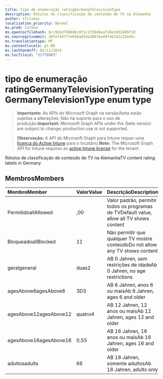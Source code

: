 ```yaml
---
title: tipo de enumeração ratingGermanyTelevisionType
description: Rótulos de classificação de conteúdo de TV na Alemanha
author: tfitzmac
localization_priority: Normal
ms.prod: Intune
ms.openlocfilehash: 8cc91bd7988dbc8f1c1f36d4aaf28e10d2609710
ms.sourcegitcommit: 20fef447f7e658a454a3887ea49746142c22e45c
ms.translationtype: MT
ms.contentlocale: pt-BR
ms.lasthandoff: 04/11/2019
ms.locfileid: "31779983"
---
```

# <a name="ratinggermanytelevisiontype-enum-type"></a><span data-ttu-id="f21c0-103">tipo de enumeração ratingGermanyTelevisionType</span><span class="sxs-lookup"><span data-stu-id="f21c0-103">ratingGermanyTelevisionType enum type</span></span>

> <span data-ttu-id="f21c0-104">**Importante:** As APIs do Microsoft Graph na versão/beta estão sujeitas a alterações; Não há suporte para o uso de produção.</span><span class="sxs-lookup"><span data-stu-id="f21c0-104">**Important:** Microsoft Graph APIs under the /beta version are subject to change; production use is not supported.</span></span>

> <span data-ttu-id="f21c0-105">**Observação:** A API do Microsoft Graph para Intune requer uma [licença do Active Intune](https://go.microsoft.com/fwlink/?linkid=839381) para o locatário.</span><span class="sxs-lookup"><span data-stu-id="f21c0-105">**Note:** The Microsoft Graph API for Intune requires an [active Intune license](https://go.microsoft.com/fwlink/?linkid=839381) for the tenant.</span></span>

<span data-ttu-id="f21c0-106">Rótulos de classificação de conteúdo de TV na Alemanha</span><span class="sxs-lookup"><span data-stu-id="f21c0-106">TV content rating labels in Germany</span></span>

## <a name="members"></a><span data-ttu-id="f21c0-107">Membros</span><span class="sxs-lookup"><span data-stu-id="f21c0-107">Members</span></span>
|<span data-ttu-id="f21c0-108">Membro</span><span class="sxs-lookup"><span data-stu-id="f21c0-108">Member</span></span>|<span data-ttu-id="f21c0-109">Valor</span><span class="sxs-lookup"><span data-stu-id="f21c0-109">Value</span></span>|<span data-ttu-id="f21c0-110">Descrição</span><span class="sxs-lookup"><span data-stu-id="f21c0-110">Description</span></span>|
|:---|:---|:---|
|<span data-ttu-id="f21c0-111">Permitido</span><span class="sxs-lookup"><span data-stu-id="f21c0-111">allAllowed</span></span>|<span data-ttu-id="f21c0-112">,0</span><span class="sxs-lookup"><span data-stu-id="f21c0-112">0</span></span>|<span data-ttu-id="f21c0-113">Valor padrão, permitir todos os programas de TV</span><span class="sxs-lookup"><span data-stu-id="f21c0-113">Default value, allow all TV shows content</span></span>|
|<span data-ttu-id="f21c0-114">Bloqueado</span><span class="sxs-lookup"><span data-stu-id="f21c0-114">allBlocked</span></span>|<span data-ttu-id="f21c0-115">1</span><span class="sxs-lookup"><span data-stu-id="f21c0-115">1</span></span>|<span data-ttu-id="f21c0-116">Não permitir que qualquer TV mostre conteúdo</span><span class="sxs-lookup"><span data-stu-id="f21c0-116">Do not allow any TV shows content</span></span>|
|<span data-ttu-id="f21c0-117">geral</span><span class="sxs-lookup"><span data-stu-id="f21c0-117">general</span></span>|<span data-ttu-id="f21c0-118">duas</span><span class="sxs-lookup"><span data-stu-id="f21c0-118">2</span></span>|<span data-ttu-id="f21c0-119">AB 0 Jahren, sem restrições de idade</span><span class="sxs-lookup"><span data-stu-id="f21c0-119">Ab 0 Jahren, no age restrictions</span></span>|
|<span data-ttu-id="f21c0-120">agesAbove6</span><span class="sxs-lookup"><span data-stu-id="f21c0-120">agesAbove6</span></span>|<span data-ttu-id="f21c0-121">3D</span><span class="sxs-lookup"><span data-stu-id="f21c0-121">3</span></span>|<span data-ttu-id="f21c0-122">AB 6 Jahren, anos 6 ou mais</span><span class="sxs-lookup"><span data-stu-id="f21c0-122">Ab 6 Jahren, ages 6 and older</span></span>|
|<span data-ttu-id="f21c0-123">agesAbove12</span><span class="sxs-lookup"><span data-stu-id="f21c0-123">agesAbove12</span></span>|<span data-ttu-id="f21c0-124">quatro</span><span class="sxs-lookup"><span data-stu-id="f21c0-124">4</span></span>|<span data-ttu-id="f21c0-125">AB 12 Jahren, 12 anos ou mais</span><span class="sxs-lookup"><span data-stu-id="f21c0-125">Ab 12 Jahren, ages 12 and older</span></span>|
|<span data-ttu-id="f21c0-126">agesAbove16</span><span class="sxs-lookup"><span data-stu-id="f21c0-126">agesAbove16</span></span>|<span data-ttu-id="f21c0-127">0,5</span><span class="sxs-lookup"><span data-stu-id="f21c0-127">5</span></span>|<span data-ttu-id="f21c0-128">AB 16 Jahren, 16 anos ou mais</span><span class="sxs-lookup"><span data-stu-id="f21c0-128">Ab 16 Jahren, ages 16 and older</span></span>|
|<span data-ttu-id="f21c0-129">adultos</span><span class="sxs-lookup"><span data-stu-id="f21c0-129">adults</span></span>|<span data-ttu-id="f21c0-130">6</span><span class="sxs-lookup"><span data-stu-id="f21c0-130">6</span></span>|<span data-ttu-id="f21c0-131">AB 18 Jahren, somente adultos</span><span class="sxs-lookup"><span data-stu-id="f21c0-131">Ab 18 Jahren, adults only</span></span>|





